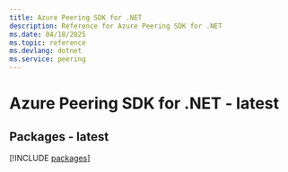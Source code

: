 ```yaml
---
title: Azure Peering SDK for .NET
description: Reference for Azure Peering SDK for .NET
ms.date: 04/18/2025
ms.topic: reference
ms.devlang: dotnet
ms.service: peering
---
```

# Azure Peering SDK for .NET - latest
## Packages - latest
[!INCLUDE [packages](peering-index.md)]